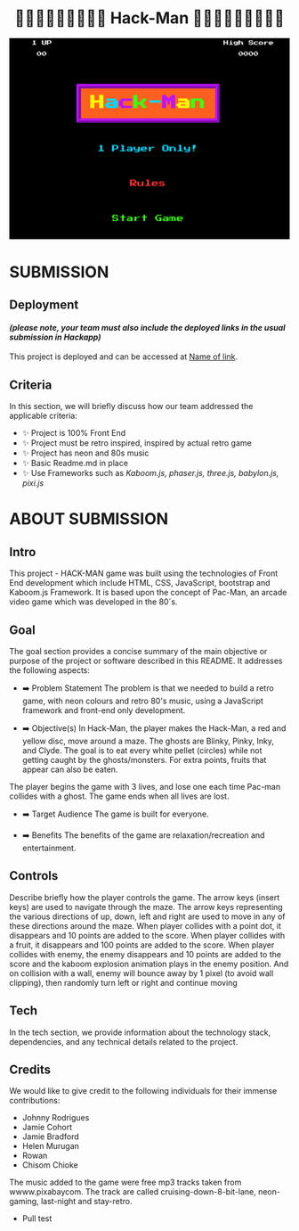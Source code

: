 

<h1 align="center"><strong>👨‍🔧👨🏻‍🔧👸🏼🍄🐲 Hack-Man 🐲🍄👸🏼👨🏻‍🔧👨‍🔧</strong>

</h1>


![Hack-Man Landing Page](assets\images\hackman-landing-page.png)

# SUBMISSION
## Deployment
#### _(please note, your team must also include the deployed links in the usual submission in Hackapp)_
This project is deployed and can be accessed at [Name of link](https://joao4569.github.io/Hack-Man/).

## Criteria
In this section, we will briefly discuss how our team addressed the applicable criteria:

- ✨ Project is 100% Front End
- ✨ Project must be retro inspired, inspired by actual retro game
- ✨ Project has neon and 80s music
- ✨ Basic Readme.md in place
- ✨ Use Frameworks such as *Kaboom.js, phaser.js, three.js, babylon.js, pixi.js*

# ABOUT SUBMISSION
## Intro
This project - HACK-MAN game was built using the technologies of Front End development which include HTML, CSS, JavaScript, bootstrap and Kaboom.js Framework. It is based upon the concept of Pac-Man, an arcade video game which was developed in the 80´s.

## Goal
The goal section provides a concise summary of the main objective or purpose of the project or software described in this README. It addresses the following aspects:

- ➡️ Problem Statement
The problem is that we needed to build a retro game, with neon colours and retro 80's music, using a JavaScript framework and front-end only development.

- ➡️ Objective(s)
In Hack-Man, the player makes the Hack-Man, a red and yellow disc, move around a maze. The ghosts are Blinky, Pinky, Inky, and Clyde. The goal is to eat every white pellet (circles) while not getting caught by the ghosts/monsters. For extra points, fruits that appear can also be eaten.

The player begins the game with 3 lives, and lose one each time Pac-man collides with a ghost. The game ends when all lives are lost.

- ➡️ Target Audience
The game is built for everyone.

- ➡️ Benefits
The benefits of the game are relaxation/recreation and entertainment.

## Controls
Describe briefly how the player controls the game.
The arrow keys (insert keys) are used to navigate through the maze. The arrow keys representing the various directions of up, down, left and right are used to move in any of these directions around the maze. When player collides with a point dot, it disappears and 10 points are added to the score.
When player collides with a fruit, it disappears and 100 points are added to the score. When player collides with enemy, the enemy disappears and 10 points are added to the score and the kaboom explosion animation plays in the enemy position. And on collision with a wall, enemy will bounce away by 1 pixel (to avoid wall clipping), then randomly turn left or right and continue moving

## Tech
In the tech section, we provide information about the technology stack, dependencies, and any technical details related to the project.

## Credits
We would like to give credit to the following individuals for their immense contributions:
- Johnny Rodrigues
- Jamie Cohort
- Jamie Bradford
- Helen Murugan
- Rowan
- Chisom Chioke

The music added to the game were free mp3 tracks taken from wwww.pixabaycom. The track are called cruising-down-8-bit-lane, neon-gaming, last-night and stay-retro.

- Pull test